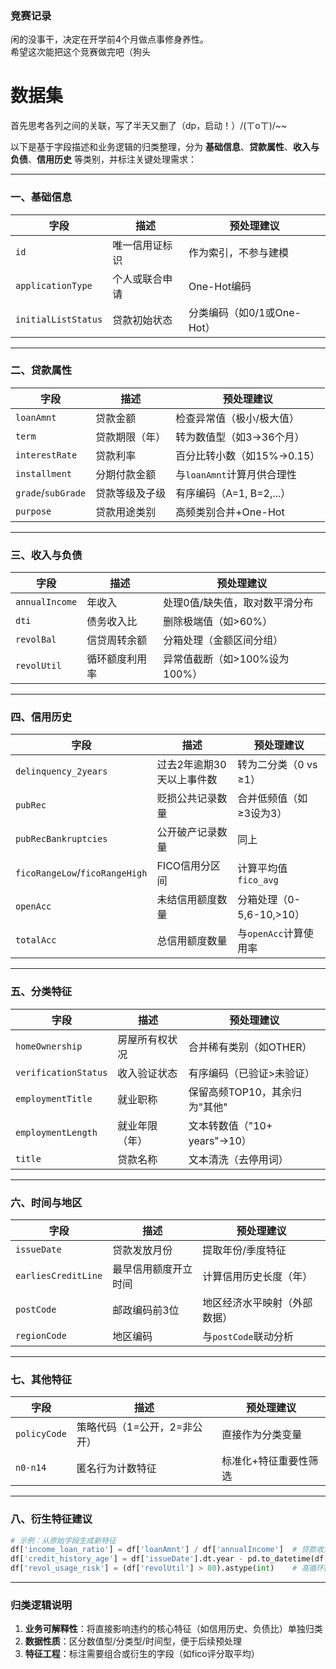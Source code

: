 ###  竞赛记录  
闲的没事干，决定在开学前4个月做点事修身养性。  
希望这次能把这个竞赛做完吧（狗头  


# **数据集**
首先思考各列之间的关联，写了半天又删了（dp，启动！）/(ㄒoㄒ)/~~



以下是基于字段描述和业务逻辑的归类整理，分为 **基础信息**、**贷款属性**、**收入与负债**、**信用历史** 等类别，并标注关键处理需求：

---

### **一、基础信息**
| 字段                | 描述                                      | 预处理建议                     |
|---------------------|-------------------------------------------|-------------------------------|
| `id`                | 唯一信用证标识                            | 作为索引，不参与建模          |
| `applicationType`   | 个人或联合申请                            | One-Hot编码                   |
| `initialListStatus` | 贷款初始状态                              | 分类编码（如0/1或One-Hot）    |

---

### **二、贷款属性**  
| 字段                | 描述                                      | 预处理建议                     |
|---------------------|-------------------------------------------|-------------------------------|
| `loanAmnt`          | 贷款金额                                  | 检查异常值（极小/极大值）      |
| `term`              | 贷款期限（年）                            | 转为数值型（如3→36个月）       |
| `interestRate`      | 贷款利率                                  | 百分比转小数（如15%→0.15）     |
| `installment`       | 分期付款金额                              | 与`loanAmnt`计算月供合理性    |
| `grade`/`subGrade`  | 贷款等级及子级                            | 有序编码（A=1, B=2,...）       |
| `purpose`           | 贷款用途类别                              | 高频类别合并+One-Hot          |

---

### **三、收入与负债**  
| 字段                | 描述                                      | 预处理建议                     |
|---------------------|-------------------------------------------|-------------------------------|
| `annualIncome`      | 年收入                                    | 处理0值/缺失值，取对数平滑分布 |
| `dti`               | 债务收入比                                | 删除极端值（如>60%）          |
| `revolBal`          | 信贷周转余额                              | 分箱处理（金额区间分组）       |
| `revolUtil`         | 循环额度利用率                            | 异常值截断（如>100%设为100%） |

---

### **四、信用历史**  
| 字段                      | 描述                                      | 预处理建议                     |
|---------------------------|-------------------------------------------|-------------------------------|
| `delinquency_2years`      | 过去2年逾期30天以上事件数                 | 转为二分类（0 vs ≥1）         |
| `pubRec`                  | 贬损公共记录数量                          | 合并低频值（如≥3设为3）        |
| `pubRecBankruptcies`      | 公开破产记录数量                          | 同上                          |
| `ficoRangeLow`/`ficoRangeHigh` | FICO信用分区间                        | 计算平均值 `fico_avg`          |
| `openAcc`                 | 未结信用额度数量                          | 分箱处理（0-5,6-10,>10）      |
| `totalAcc`                | 总信用额度数量                            | 与`openAcc`计算使用率         |

---

### **五、分类特征**  
| 字段                | 描述                                      | 预处理建议                     |
|---------------------|-------------------------------------------|-------------------------------|
| `homeOwnership`     | 房屋所有权状况                            | 合并稀有类别（如OTHER）        |
| `verificationStatus`| 收入验证状态                              | 有序编码（已验证>未验证）      |
| `employmentTitle`   | 就业职称                                  | 保留高频TOP10，其余归为"其他"  |
| `employmentLength`  | 就业年限（年）                            | 文本转数值（"10+ years"→10）   |
| `title`             | 贷款名称                                  | 文本清洗（去停用词）           |

---

### **六、时间与地区**  
| 字段                | 描述                                      | 预处理建议                     |
|---------------------|-------------------------------------------|-------------------------------|
| `issueDate`         | 贷款发放月份                              | 提取年份/季度特征              |
| `earliesCreditLine` | 最早信用额度开立时间                      | 计算信用历史长度（年）         |
| `postCode`          | 邮政编码前3位                             | 地区经济水平映射（外部数据）   |
| `regionCode`        | 地区编码                                  | 与`postCode`联动分析           |

---

### **七、其他特征**  
| 字段                | 描述                                      | 预处理建议                     |
|---------------------|-------------------------------------------|-------------------------------|
| `policyCode`        | 策略代码（1=公开，2=非公开）              | 直接作为分类变量               |
| `n0-n14`            | 匿名行为计数特征                          | 标准化+特征重要性筛选          |

---

### **八、衍生特征建议**
```python
# 示例：从原始字段生成新特征
df['income_loan_ratio'] = df['loanAmnt'] / df['annualIncome']  # 贷款收入比
df['credit_history_age'] = df['issueDate'].dt.year - pd.to_datetime(df['earliesCreditLine']).dt.year  # 信用历史长度
df['revol_usage_risk'] = (df['revolUtil'] > 80).astype(int)    # 高循环额度风险标记
```

---

### **归类逻辑说明**
1. **业务可解释性**：将直接影响违约的核心特征（如信用历史、负债比）单独归类  
2. **数据性质**：区分数值型/分类型/时间型，便于后续预处理  
3. **特征工程**：标注需要组合或衍生的字段（如fico评分取平均）  

